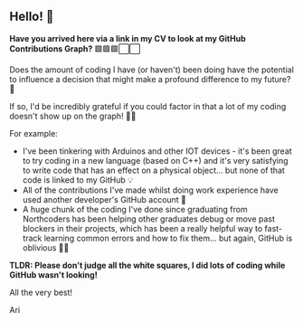 ## Hello! 👋

**Have you arrived here via a link in my CV to look at my GitHub Contributions Graph?** 🟩🟩🟩⬜️⬜️

Does the amount of coding I have (or haven't) been doing have the potential to influence a decision that might make a profound difference to my future? 🔮

If so, I'd be incredibly grateful if you could factor in that a lot of my coding doesn't show up on the graph! 😶‍🌫️

For example:
- I've been tinkering with Arduinos and other IOT devices - it's been great to try coding in a new language (based on C++) and it's very satisfying to write code that has an effect on a physical object... but none of that code is linked to my GitHub 💡
- All of the contributions I've made whilst doing work experience have used another developer's GitHub account 👥
- A huge chunk of the coding I've done since graduating from Northcoders has been helping other graduates debug or move past blockers in their projects, which has been a really helpful way to fast-track learning common errors and how to fix them... but again, GitHub is oblivious 🧑‍🔧

**TLDR: Please don't judge all the white squares, I did lots of coding while GitHub wasn't looking!**

All the very best!

Ari
